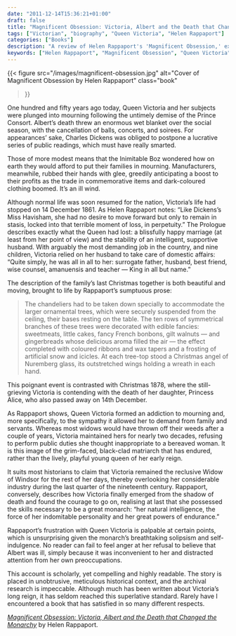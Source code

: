 ```yaml
---
date: "2011-12-14T15:36:21+01:00"
draft: false
title: "Magnificent Obsession: Victoria, Albert and the Death that Changed the Monarchy by Helen Rappaport"
tags: ["Victorian", "biography", "Queen Victoria", "Helen Rappaport"]
categories: ["Books"]
description: "A review of Helen Rappaport's 'Magnificent Obsession,' exploring how Prince Albert's death in 1861 transformed Queen Victoria into the grieving Widow of Windsor. Discover how Victoria's prolonged mourning shaped the monarchy and grief rituals."
keywords: ["Helen Rappaport", "Magnificent Obsession", "Queen Victoria", "Prince Albert", "Victorian monarchy", "Widow of Windsor", "royal biography", "British history"]
---
```


{{< figure
  src="/images/magnificent-obsession.jpg"
  alt="Cover of Magnificent Obsession by Helen Rappaport"
  class="book"
>}}

One hundred and fifty years ago today, Queen Victoria and her subjects were plunged into mourning following the untimely demise of the Prince Consort. Albert’s death threw an enormous wet blanket over the social season, with the cancellation of balls, concerts, and soirees. For appearances’ sake, Charles Dickens was obliged to postpone a lucrative series of public readings, which must have really smarted.

Those of more modest means that the Inimitable Boz wondered how on earth they would afford to put their families in mourning. Manufacturers, meanwhile, rubbed their hands with glee, greedily anticipating a boost to their profits as the trade in commemorative items and dark-coloured clothing boomed. It’s an ill wind.

Although normal life was soon resumed for the nation, Victoria’s life had stopped on 14 December 1861. As Helen Rappaport notes: “Like Dickens’s Miss Havisham, she had no desire to move forward but only to remain in stasis, locked into that terrible moment of loss, in perpetuity.” The Prologue describes exactly what the Queen had lost: a blissfully happy marriage (at least from her point of view) and the stability of an intelligent, supportive husband. With arguably the most demanding job in the country, and nine children, Victoria relied on her husband to take care of domestic affairs: “Quite simply, he was all in all to her: surrogate father, husband, best friend, wise counsel, amanuensis and teacher — King in all but name.”

The description of the family’s last Christmas together is both beautiful and moving, brought to life by Rappaport’s sumptuous prose:

>The chandeliers had to be taken down specially to accommodate the larger ornamental trees, which were securely suspended from the ceiling, their bases resting on the table. The ten rows of symmetrical branches of these trees were decorated with edible fancies: sweetmeats, little cakes, fancy French bonbons, gilt walnuts — and gingerbreads whose delicious aroma filled the air — the effect completed with coloured ribbons and wax tapers and a frosting of artificial snow and icicles. At each tree-top stood a Christmas angel of Nuremberg glass, its outstretched wings holding a wreath in each hand.

This poignant event is contrasted with Christmas 1878, where the still-grieving Victoria is contending with the death of her daughter, Princess Alice, who also passed away on 14th December.

As Rappaport shows, Queen Victoria formed an addiction to mourning and, more specifically, to the sympathy it allowed her to demand from family and servants. Whereas most widows would have thrown off their weeds after a couple of years, Victoria maintained hers for nearly two decades, refusing to perform public duties she thought inappropriate to a bereaved woman. It is this image of the grim-faced, black-clad matriarch that has endured, rather than the lively, playful young queen of her early reign.

It suits most historians to claim that Victoria remained the reclusive Widow of Windsor for the rest of her days, thereby overlooking her considerable industry during the last quarter of the nineteenth century. Rappaport, conversely, describes how Victoria finally emerged from the shadow of death and found the courage to go on, realising at last that she possessed the skills necessary to be a great monarch: “her natural intelligence, the force of her indomitable personality and her great powers of endurance.”

Rappaport’s frustration with Queen Victoria is palpable at certain points, which is unsurprising given the monarch’s breathtaking solipsism and self-indulgence. No reader can fail to feel anger at her refusal to believe that Albert was ill, simply because it was inconvenient to her and distracted attention from her own preoccupations.

This account is scholarly, yet compelling and highly readable. The story is placed in unobtrusive, meticulous historical context, and the archival research is impeccable. Although much has been written about Victoria’s long reign, it has seldom reached this superlative standard. Rarely have I encountered a book that has satisfied in so many different respects.

[_Magnificent Obsession: Victoria, Albert and the Death that Changed the Monarchy_](https://uk.bookshop.org/a/2760/9780099537465) by Helen Rappaport. 
